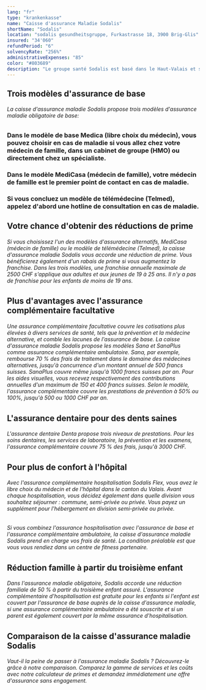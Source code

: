 ```yaml
---
lang: "fr"
type: "krankenkasse"
name: "Caisse d'assurance Maladie Sodalis"
shortName: "Sodalis"
location: "sodalis gesundheitsgruppe, Furkastrasse 18, 3900 Brig-Glis"
insured: "34'060"
refundPeriod: "6"
solvencyRate: "256%"
administrativeExpenses: "85"
color: "#803689"
description: "Le groupe santé Sodalis est basé dans le Haut-Valais et sert une clientèle en pleine croissance depuis plus de 50 ans. En 2018, la caisse maladie comptait environ 36 000 assurés de base. Outre l'assurance maladie obligatoire, l'entreprise propose également une gamme d'assurances complémentaires. Jetez un coup d'œil à la comparaison des prestations d'assurance maladie et des primes et découvrez si un changement en vaut la peine."
---
```


## Trois modèles d'assurance de base

###### La caisse d'assurance maladie Sodalis propose trois modèles d'assurance maladie obligatoire de base:

### Dans le modèle de base Medica (libre choix du médecin), vous pouvez choisir en cas de maladie si vous allez chez votre médecin de famille, dans un cabinet de groupe (HMO) ou directement chez un spécialiste.

### Dans le modèle MediCasa (médecin de famille), votre médecin de famille est le premier point de contact en cas de maladie.

### Si vous concluez un modèle de télémédecine (Telmed), appelez d'abord une hotline de consultation en cas de maladie.

## Votre chance d'obtenir des réductions de prime

###### Si vous choisissez l'un des modèles d'assurance alternatifs, MediCasa (médecin de famille) ou le modèle de télémédecine (Telmed), la caisse d'assurance maladie Sodalis vous accorde une réduction de prime. Vous bénéficierez également d'un rabais de prime si vous augmentez la franchise. Dans les trois modèles, une franchise annuelle maximale de 2500 CHF s'applique aux adultes et aux jeunes de 19 à 25 ans. Il n'y a pas de franchise pour les enfants de moins de 19 ans.

## Plus d'avantages avec l'assurance complémentaire facultative

###### Une assurance complémentaire facultative couvre les cotisations plus élevées à divers services de santé, tels que la prévention et la médecine alternative, et comble les lacunes de l'assurance de base. La caisse d'assurance maladie Sodalis propose les modèles Sana et SanaPlus comme assurance complémentaire ambulatoire. Sana, par exemple, rembourse 70 % des frais de traitement dans le domaine des médecines alternatives, jusqu'à concurrence d'un montant annuel de 500 francs suisses. SanaPlus couvre même jusqu'à 1000 francs suisses par an. Pour les aides visuelles, vous recevez respectivement des contributions annuelles d'un maximum de 150 et 400 francs suisses. Selon le modèle, l'assurance complémentaire couvre les prestations de prévention à 50% ou 100%, jusqu'à 500 ou 1000 CHF par an.

## L'assurance dentaire pour des dents saines

###### L'assurance dentaire Denta propose trois niveaux de prestations. Pour les soins dentaires, les services de laboratoire, la prévention et les examens, l'assurance complémentaire couvre 75 % des frais, jusqu'à 3000 CHF.

## Pour plus de confort à l'hôpital

###### Avec l'assurance complémentaire hospitalisation Sodalis Flex, vous avez le libre choix du médecin et de l'hôpital dans le canton du Valais. Avant chaque hospitalisation, vous décidez également dans quelle division vous souhaitez séjourner : commune, semi-privée ou privée. Vous payez un supplément pour l'hébergement en division semi-privée ou privée.

###### Si vous combinez l'assurance hospitalisation avec l'assurance de base et l'assurance complémentaire ambulatoire, la caisse d'assurance maladie Sodalis prend en charge vos frais de santé. La condition préalable est que vous vous rendiez dans un centre de fitness partenaire.

## Réduction famille à partir du troisième enfant

###### Dans l'assurance maladie obligatoire, Sodalis accorde une réduction familiale de 50 % à partir du troisième enfant assuré. L'assurance complémentaire d'hospitalisation est gratuite pour les enfants si l'enfant est couvert par l'assurance de base auprès de la caisse d'assurance maladie, si une assurance complémentaire ambulatoire a été souscrite et si un parent est également couvert par la même assurance d'hospitalisation.

## Comparaison de la caisse d'assurance maladie Sodalis

###### Vaut-il la peine de passer à l'assurance maladie Sodalis ? Découvrez-le grâce à notre comparaison. Comparez la gamme de services et les coûts avec notre calculateur de primes et demandez immédiatement une offre d'assurance sans engagement.
